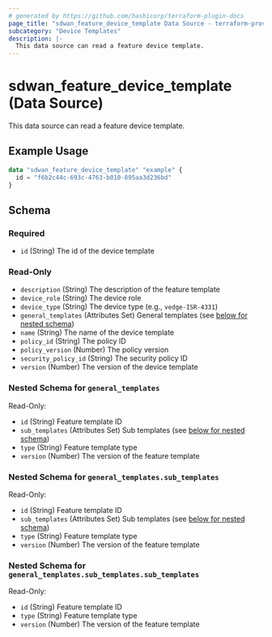```yaml
---
# generated by https://github.com/hashicorp/terraform-plugin-docs
page_title: "sdwan_feature_device_template Data Source - terraform-provider-sdwan"
subcategory: "Device Templates"
description: |-
  This data source can read a feature device template.
---
```


# sdwan_feature_device_template (Data Source)

This data source can read a feature device template.

## Example Usage

```terraform
data "sdwan_feature_device_template" "example" {
  id = "f6b2c44c-693c-4763-b010-895aa3d236bd"
}
```

<!-- schema generated by tfplugindocs -->
## Schema

### Required

- `id` (String) The id of the device template

### Read-Only

- `description` (String) The description of the feature template
- `device_role` (String) The device role
- `device_type` (String) The device type (e.g., `vedge-ISR-4331`)
- `general_templates` (Attributes Set) General templates (see [below for nested schema](#nestedatt--general_templates))
- `name` (String) The name of the device template
- `policy_id` (String) The policy ID
- `policy_version` (Number) The policy version
- `security_policy_id` (String) The security policy ID
- `version` (Number) The version of the device template

<a id="nestedatt--general_templates"></a>
### Nested Schema for `general_templates`

Read-Only:

- `id` (String) Feature template ID
- `sub_templates` (Attributes Set) Sub templates (see [below for nested schema](#nestedatt--general_templates--sub_templates))
- `type` (String) Feature template type
- `version` (Number) The version of the feature template

<a id="nestedatt--general_templates--sub_templates"></a>
### Nested Schema for `general_templates.sub_templates`

Read-Only:

- `id` (String) Feature template ID
- `sub_templates` (Attributes Set) Sub templates (see [below for nested schema](#nestedatt--general_templates--sub_templates--sub_templates))
- `type` (String) Feature template type
- `version` (Number) The version of the feature template

<a id="nestedatt--general_templates--sub_templates--sub_templates"></a>
### Nested Schema for `general_templates.sub_templates.sub_templates`

Read-Only:

- `id` (String) Feature template ID
- `type` (String) Feature template type
- `version` (Number) The version of the feature template


